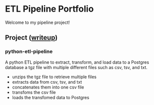 # ETL Pipeline Portfolio

Welcome to my pipeline project!

## Project ([writeup](./writeup/article.md))

### python-etl-pipeline
A python ETL pipeline to extract, transform, and load data to a Postgres database a tgz file with multiple different files such as csv, tsv, and txt.

- unzips the tgz file to retrieve multiple files
- extracts data from csv, tsv, and txt
- concatenates them into one csv file
- transfoms the csv file 
- loads the transfomed data to Postgres